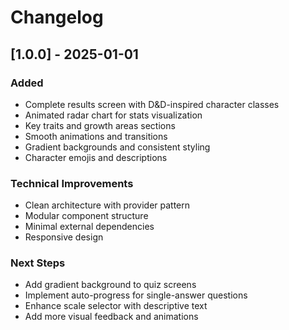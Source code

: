 # Changelog

## [1.0.0] - 2025-01-01

### Added
- Complete results screen with D&D-inspired character classes
- Animated radar chart for stats visualization
- Key traits and growth areas sections
- Smooth animations and transitions
- Gradient backgrounds and consistent styling
- Character emojis and descriptions

### Technical Improvements
- Clean architecture with provider pattern
- Modular component structure
- Minimal external dependencies
- Responsive design

### Next Steps
- Add gradient background to quiz screens
- Implement auto-progress for single-answer questions
- Enhance scale selector with descriptive text
- Add more visual feedback and animations